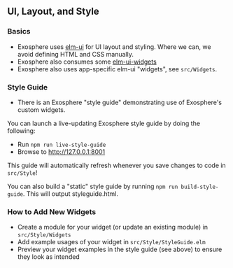 ## UI, Layout, and Style

### Basics

- Exosphere uses [elm-ui](https://github.com/mdgriffith/elm-ui) for UI layout and styling. Where we can, we avoid defining HTML and CSS manually.
- Exosphere also consumes some [elm-ui-widgets](https://package.elm-lang.org/packages/Orasund/elm-ui-widgets/latest/)
- Exosphere also uses app-specific elm-ui "widgets", see `src/Widgets`.

### Style Guide

- There is an Exosphere "style guide" demonstrating use of Exosphere's custom widgets.

You can launch a live-updating Exosphere style guide by doing the following:
- Run `npm run live-style-guide`
- Browse to <http://127.0.0.1:8001>

This guide will automatically refresh whenever you save changes to code in `src/Style`!

You can also build a "static" style guide by running `npm run build-style-guide`. This will output styleguide.html.

### How to Add New Widgets

- Create a module for your widget (or update an existing module) in `src/Style/Widgets`
- Add example usages of your widget in `src/Style/StyleGuide.elm`
- Preview your widget examples in the style guide (see above) to ensure they look as intended
